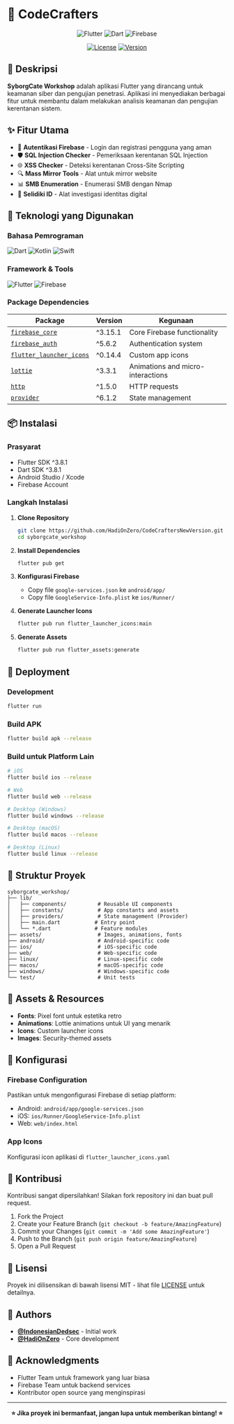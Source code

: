 # 🔐 CodeCrafters

<div align="center">
  
![Flutter](https://img.shields.io/badge/Flutter-%2302569B.svg?style=for-the-badge&logo=flutter&logoColor=white)
![Dart](https://img.shields.io/badge/dart-%230175C2.svg?style=for-the-badge&logo=dart&logoColor=white)
![Firebase](https://img.shields.io/badge/firebase-%23039BE5.svg?style=for-the-badge&logo=firebase)

[![License](https://img.shields.io/badge/license-MIT-blue.svg)](LICENSE)
[![Version](https://img.shields.io/badge/version-0.1.0-green.svg)](https://github.com/HadiOnZero/CodeCraftersNewVersion)

</div>

## 📱 Deskripsi

**SyborgCate Workshop** adalah aplikasi Flutter yang dirancang untuk keamanan siber dan pengujian penetrasi. Aplikasi ini menyediakan berbagai fitur untuk membantu dalam melakukan analisis keamanan dan pengujian kerentanan sistem.

## ✨ Fitur Utama

- 🔐 **Autentikasi Firebase** - Login dan registrasi pengguna yang aman
- 🛡️ **SQL Injection Checker** - Pemeriksaan kerentanan SQL Injection
- 🌐 **XSS Checker** - Deteksi kerentanan Cross-Site Scripting
- 🔍 **Mass Mirror Tools** - Alat untuk mirror website
- 📊 **SMB Enumeration** - Enumerasi SMB dengan Nmap
- 🎯 **Selidiki ID** - Alat investigasi identitas digital

## 🚀 Teknologi yang Digunakan

### Bahasa Pemrograman
![Dart](https://img.shields.io/badge/Dart-0175C2?style=flat-square&logo=dart&logoColor=white)
![Kotlin](https://img.shields.io/badge/Kotlin-0095D5?style=flat-square&logo=kotlin&logoColor=white)
![Swift](https://img.shields.io/badge/Swift-FA7343?style=flat-square&logo=swift&logoColor=white)

### Framework & Tools
![Flutter](https://img.shields.io/badge/Flutter-02569B?style=flat-square&logo=flutter&logoColor=white)
![Firebase](https://img.shields.io/badge/Firebase-FFCA28?style=flat-square&logo=firebase&logoColor=black)

### Package Dependencies

| Package | Version | Kegunaan |
|---------|---------|----------|
| [`firebase_core`](https://pub.dev/packages/firebase_core) | ^3.15.1 | Core Firebase functionality |
| [`firebase_auth`](https://pub.dev/packages/firebase_auth) | ^5.6.2 | Authentication system |
| [`flutter_launcher_icons`](https://pub.dev/packages/flutter_launcher_icons) | ^0.14.4 | Custom app icons |
| [`lottie`](https://pub.dev/packages/lottie) | ^3.3.1 | Animations and micro-interactions |
| [`http`](https://pub.dev/packages/http) | ^1.5.0 | HTTP requests |
| [`provider`](https://pub.dev/packages/provider) | ^6.1.2 | State management |

## 📦 Instalasi

### Prasyarat
- Flutter SDK ^3.8.1
- Dart SDK ^3.8.1
- Android Studio / Xcode
- Firebase Account

### Langkah Instalasi

1. **Clone Repository**
   ```bash
   git clone https://github.com/HadiOnZero/CodeCraftersNewVersion.git
   cd syborgcate_workshop
   ```

2. **Install Dependencies**
   ```bash
   flutter pub get
   ```

3. **Konfigurasi Firebase**
   - Copy file `google-services.json` ke `android/app/`
   - Copy file `GoogleService-Info.plist` ke `ios/Runner/`

4. **Generate Launcher Icons**
   ```bash
   flutter pub run flutter_launcher_icons:main
   ```

5. **Generate Assets**
   ```bash
   flutter pub run flutter_assets:generate
   ```

## 🚀 Deployment

### Development
```bash
flutter run
```

### Build APK
```bash
flutter build apk --release
```

### Build untuk Platform Lain
```bash
# iOS
flutter build ios --release

# Web
flutter build web --release

# Desktop (Windows)
flutter build windows --release

# Desktop (macOS)
flutter build macos --release

# Desktop (Linux)
flutter build linux --release
```

## 📁 Struktur Proyek

```
syborgcate_workshop/
├── lib/
│   ├── components/          # Reusable UI components
│   ├── constants/           # App constants and assets
│   ├── providers/           # State management (Provider)
│   ├── main.dart           # Entry point
│   └── *.dart              # Feature modules
├── assets/                  # Images, animations, fonts
├── android/                 # Android-specific code
├── ios/                     # iOS-specific code
├── web/                     # Web-specific code
├── linux/                   # Linux-specific code
├── macos/                   # macOS-specific code
├── windows/                 # Windows-specific code
└── test/                    # Unit tests
```

## 🎨 Assets & Resources

- **Fonts**: Pixel font untuk estetika retro
- **Animations**: Lottie animations untuk UI yang menarik
- **Icons**: Custom launcher icons
- **Images**: Security-themed assets

## 🔧 Konfigurasi

### Firebase Configuration
Pastikan untuk mengonfigurasi Firebase di setiap platform:
- Android: `android/app/google-services.json`
- iOS: `ios/Runner/GoogleService-Info.plist`
- Web: `web/index.html`

### App Icons
Konfigurasi icon aplikasi di `flutter_launcher_icons.yaml`

## 🤝 Kontribusi

Kontribusi sangat dipersilahkan! Silakan fork repository ini dan buat pull request.

1. Fork the Project
2. Create your Feature Branch (`git checkout -b feature/AmazingFeature`)
3. Commit your Changes (`git commit -m 'Add some AmazingFeature'`)
4. Push to the Branch (`git push origin feature/AmazingFeature`)
5. Open a Pull Request

## 📝 Lisensi

Proyek ini dilisensikan di bawah lisensi MIT - lihat file [LICENSE](LICENSE) untuk detailnya.

## 👥 Authors

- **[@IndonesianDedsec](https://github.com/IndonesianDedsec)** - Initial work
- **[@HadiOnZero](https://github.com/HadiOnZero)** - Core development

## 🙏 Acknowledgments

- Flutter Team untuk framework yang luar biasa
- Firebase Team untuk backend services
- Kontributor open source yang menginspirasi

---

<div align="center">
  
**⭐ Jika proyek ini bermanfaat, jangan lupa untuk memberikan bintang! ⭐**

</div>
